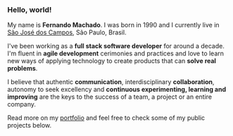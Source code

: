 ### Hello, world!

My name is **Fernando Machado**. I was born in 1990 and I currently live in [São José dos Campos](https://goo.gl/maps/CqN2bSJMgxhejLE58), São Paulo, Brasil.

I've been working as a **full stack software developer** for around a decade.
I'm fluent in **agile development** cerimonies and practices
and love to learn new ways of applying technology
to create products that can **solve real problems**.

I believe that authentic **communication**,
interdisciplinary **collaboration**, autonomy to seek excellency
and **continuous experimenting, learning and improving** are the keys
to the success of a team, a project or an entire company.

Read more on my [portfolio](https://fernandomachado90.github.io/) and feel free to check some of my public projects below.
